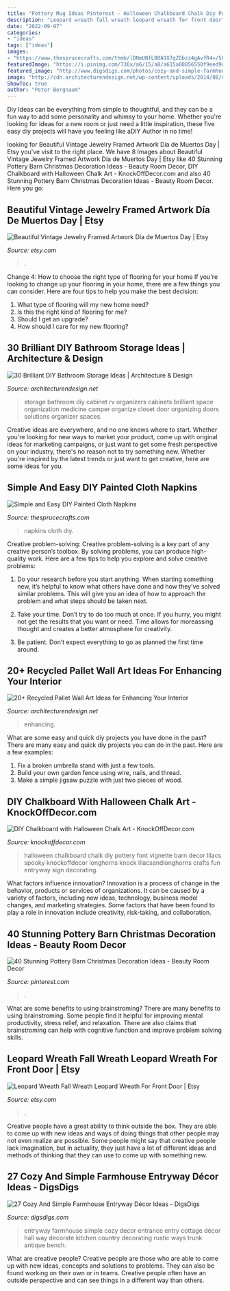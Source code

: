 ```yaml
---
title: "Pottery Mug Ideas Pinterest - Halloween Chalkboard Chalk Diy Pottery Font Vignette Barn Decor Lilacs Spooky Knockoffdecor Longhorns Knock Lilacsandlonghorns Crafts Fun Entryway Sign Decorating"
description: "Leopard wreath fall wreath leopard wreath for front door"
date: "2022-09-07"
categories:
- "ideas"
tags: ["ideas"]
images:
- "https://www.thesprucecrafts.com/thmb/lDNmUNfLB8A9X7qZGbzz4gAvfR4=/5047x3365/filters:fill(auto,1)/final1-5ab8162231283400374ff014.jpg"
featuredImage: "https://i.pinimg.com/736x/a6/15/a8/a615a88856550f9eed9dd8a5c2087260.jpg"
featured_image: "http://www.digsdigs.com/photos/cozy-and-simple-farmhouse-entryway-decor-ideas-18-554x738.jpg"
image: "http://cdn.architecturendesign.net/wp-content/uploads/2014/08/diy-bathroom-storage-ideas-16.jpg"
ShowToc: true
author: "Peter Bergnaum"
---
```



Diy Ideas can be everything from simple to thoughtful, and they can be a fun way to add some personality and whimsy to your home. Whether you're looking for ideas for a new room or just need a little inspiration, these five easy diy projects will have you feeling like aDIY Author in no time!

	

		
looking for Beautiful Vintage Jewelry Framed Artwork Día de Muertos Day | Etsy you've visit to the right place. We have 8 Images about Beautiful Vintage Jewelry Framed Artwork Día de Muertos Day | Etsy like 40 Stunning Pottery Barn Christmas Decoration Ideas - Beauty Room Decor, DIY Chalkboard with Halloween Chalk Art - KnockOffDecor.com and also 40 Stunning Pottery Barn Christmas Decoration Ideas - Beauty Room Decor. Here you go:
		
    
## Beautiful Vintage Jewelry Framed Artwork Día De Muertos Day | Etsy

<img loading=lazy src="https://i.etsystatic.com/6321504/r/il/8c1e4c/916195156/il_1588xN.916195156_kn3d.jpg" onerror="this.onerror=null;this.src='https://tse1.mm.bing.net/th?id=OIP.l7UHvvH9y9zV25n8Xcu1sgHaJ3&amp;pid=15.1';" alt="Beautiful Vintage Jewelry Framed Artwork Día de Muertos Day | Etsy">

_Source: etsy.com_

>. 

	

Change 4: How to choose the right type of flooring for your home
If you're looking to change up your flooring in your home, there are a few things you can consider. Here are four tips to help you make the best decision: 
1. What type of flooring will my new home need?
2. Is this the right kind of flooring for me?
3. Should I get an upgrade?
4. How should I care for my new flooring?

    
## 30 Brilliant DIY Bathroom Storage Ideas | Architecture &amp; Design

<img loading=lazy src="http://cdn.architecturendesign.net/wp-content/uploads/2014/08/diy-bathroom-storage-ideas-16.jpg" onerror="this.onerror=null;this.src='https://tse2.mm.bing.net/th?id=OIP.3H4YXeQaFYSxo9mt_kGydwHaJ6&amp;pid=15.1';" alt="30 Brilliant DIY Bathroom Storage Ideas | Architecture &amp; Design">

_Source: architecturendesign.net_

>storage bathroom diy cabinet rv organizers cabinets brilliant space organization medicine camper organize closet door organizing doors solutions organizer spaces. 

	

Creative ideas are everywhere, and no one knows where to start. Whether you're looking for new ways to market your product, come up with original ideas for marketing campaigns, or just want to get some fresh perspective on your industry, there's no reason not to try something new. Whether you're inspired by the latest trends or just want to get creative, here are some ideas for you.

    
## Simple And Easy DIY Painted Cloth Napkins

<img loading=lazy src="https://www.thesprucecrafts.com/thmb/lDNmUNfLB8A9X7qZGbzz4gAvfR4=/5047x3365/filters:fill(auto,1)/final1-5ab8162231283400374ff014.jpg" onerror="this.onerror=null;this.src='https://tse1.mm.bing.net/th?id=OIP._0_aVtLUlP9wTZdCbr232QHaE8&amp;pid=15.1';" alt="Simple and Easy DIY Painted Cloth Napkins">

_Source: thesprucecrafts.com_

>napkins cloth diy. 

	

Creative problem-solving:
Creative problem-solving is a key part of any creative person’s toolbox. By solving problems, you can produce high-quality work. Here are a few tips to help you explore and solve creative problems:
1) Do your research before you start anything. When starting something new, it’s helpful to know what others have done and how they’ve solved similar problems. This will give you an idea of how to approach the problem and what steps should be taken next.

2) Take your time. Don’t try to do too much at once. If you hurry, you might not get the results that you want or need. Time allows for moreassing thought and creates a better atmosphere for creativity.

3) Be patient. Don’t expect everything to go as planned the first time around.

    
## 20+ Recycled Pallet Wall Art Ideas For Enhancing Your Interior

<img loading=lazy src="https://cdn.architecturendesign.net/wp-content/uploads/2015/06/AD-Pallet-Wall-Art-3.jpg" onerror="this.onerror=null;this.src='https://tse2.mm.bing.net/th?id=OIP.aqv6cNnEDFre0O4e9gOsKwHaMZ&amp;pid=15.1';" alt="20+ Recycled Pallet Wall Art Ideas for Enhancing Your Interior">

_Source: architecturendesign.net_

>enhancing. 

	

What are some easy and quick diy projects you have done in the past?
There are many easy and quick diy projects you can do in the past. Here are a few examples:
1. Fix a broken umbrella stand with just a few tools.
2. Build your own garden fence using wire, nails, and thread.
3. Make a simple jigsaw puzzle with just two pieces of wood.

    
## DIY Chalkboard With Halloween Chalk Art - KnockOffDecor.com

<img loading=lazy src="https://knockoffdecor.com/wp-content/uploads/2013/09/halloween-chalkboard1.jpg" onerror="this.onerror=null;this.src='https://tse1.mm.bing.net/th?id=OIP.Kdi6BikwDTq7deKn2JHaKAHaKd&amp;pid=15.1';" alt="DIY Chalkboard with Halloween Chalk Art - KnockOffDecor.com">

_Source: knockoffdecor.com_

>halloween chalkboard chalk diy pottery font vignette barn decor lilacs spooky knockoffdecor longhorns knock lilacsandlonghorns crafts fun entryway sign decorating. 

	

What factors influence innovation?
Innovation is a process of change in the behavior, products or services of organizations. It can be caused by a variety of factors, including new ideas, technology, business model changes, and marketing strategies.
Some factors that have been found to play a role in innovation include creativity, risk-taking, and collaboration.

    
## 40 Stunning Pottery Barn Christmas Decoration Ideas - Beauty Room Decor

<img loading=lazy src="https://i.pinimg.com/736x/a6/15/a8/a615a88856550f9eed9dd8a5c2087260.jpg" onerror="this.onerror=null;this.src='https://tse2.mm.bing.net/th?id=OIP.lR7AlxIWIL06dw5i40gyVAHaLH&amp;pid=15.1';" alt="40 Stunning Pottery Barn Christmas Decoration Ideas - Beauty Room Decor">

_Source: pinterest.com_

>. 

	

What are some benefits to using brainstroming?
There are many benefits to using brainstroming. Some people find it helpful for improving mental productivity, stress relief, and relaxation. There are also claims that brainstroming can help with cognitive function and improve problem solving skills.

    
## Leopard Wreath Fall Wreath Leopard Wreath For Front Door | Etsy

<img loading=lazy src="https://i.etsystatic.com/18056301/r/il/39b88c/1980314746/il_794xN.1980314746_k9l9.jpg" onerror="this.onerror=null;this.src='https://tse1.mm.bing.net/th?id=OIP.39OevGvY1f3HuLzv_pFzDwHaJ4&amp;pid=15.1';" alt="Leopard Wreath Fall Wreath Leopard Wreath For Front Door | Etsy">

_Source: etsy.com_

>. 

	

Creative people have a great ability to think outside the box. They are able to come up with new ideas and ways of doing things that other people may not even realize are possible. Some people might say that creative people lack imagination, but in actuality, they just have a lot of different ideas and methods of thinking that they can use to come up with something new.

    
## 27 Cozy And Simple Farmhouse Entryway Décor Ideas - DigsDigs

<img loading=lazy src="http://www.digsdigs.com/photos/cozy-and-simple-farmhouse-entryway-decor-ideas-18-554x738.jpg" onerror="this.onerror=null;this.src='https://tse1.mm.bing.net/th?id=OIP.xYJXGXW4sv9JWa26eGlQlAHaJ3&amp;pid=15.1';" alt="27 Cozy And Simple Farmhouse Entryway Décor Ideas - DigsDigs">

_Source: digsdigs.com_

>entryway farmhouse simple cozy decor entrance entry cottage décor hall way decorate kitchen country decorating rustic ways trunk antique bench. 

	

What are creative people?
Creative people are those who are able to come up with new ideas, concepts and solutions to problems. They can also be found working on their own or in teams. Creative people often have an outside perspective and can see things in a different way than others.

